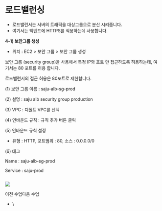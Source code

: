 # 로드밸런싱

* 로드밸런서는 서버의 트래픽을 대상그룹으로 분산 시켜줍니다.
* 여기서는 백엔드에 HTTPS를 적용하는데 사용합니다.

**4-1) 보안그룹 생성**

* 위치 : EC2 > 보안 그룹 > 보안 그룹 생성

보안 그룹 (security group)을 사용해서 특정 IP와 포트 만 접근하도록 허용하는데, 여기서는 80 포트를 허용 합니다.

로드밸런서의 접근 허용은 80포트로 제한합니다.

(1) 보안 그룹 이름 : saju-alb-sg-prod

&#x20;

(2) 설명 : saju alb security group production

&#x20;

(3) VPC : 디폴트 VPC를 선택

&#x20;

(4) 인바운드 규칙 : 규칙 추가 버튼 클릭&#x20;

&#x20;

(5) 인바운드 규칙 설정

* 유형 : HTTP, 포트범위 : 80, 소스 : 0.0.0.0/0  &#x20;

(6) 태그

Name : saju-alb-sg-prod

Service : saju-prod

<figure><img src="https://lh5.googleusercontent.com/7vKpTkb5K4lZOfETO1ZS3guxGLMS637WUplHr2ptEy9QiHiQDDsAzB8VaOOJyDPQ4Iyz_dVVIr3zvnoPRqqzWwh1b4JqtXv-r8lQAWmcut9g7Z9ivaUE38GxdPByG0fC9kWvcW_CAMtP1rjJE0isqqF-am46llDMcCpsz6_B305xR5Jq1kXg64nERQ" alt=""><figcaption></figcaption></figure>



![](https://cdn.inflearn.com/public/files/courses/329624/units/129025/470b6918-14f5-4961-b5fc-749e166f4c9b/blob)

이전 수업다음 수업

* \
